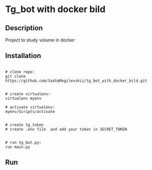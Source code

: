 # Tg_bot with docker bild

## Description 
Project to study volume in docker


## Installation

``` shell
  
# clone repo:
git clone https://github.com/SashaMogilevskii/tg_bot_with_docker_bild.git


# create virtualenv:
virtualenv myenv

# activate virtualenv:
myenv/Scripts/activate


# create tg_token
# create .env file  and add your token in SECRET_TOKEN


# run tg_bot.py:
run main.py

```



## Run 